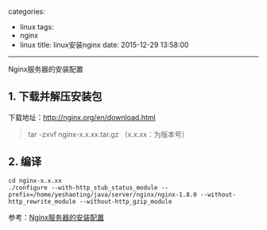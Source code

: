 categories:
  - linux
tags:
  - nginx
  - linux
title: linux安装nginx
date: 2015-12-29 13:58:00
---

Nginx服务器的安装配置


## 1. 下载并解压安装包
下载地址：http://nginx.org/en/download.html

> tar -zxvf nginx-x.x.xx.tar.gz （x.x.xx：为版本号）


## 2. 编译
``` shell
cd nginx-x.x.xx
./configure --with-http_stub_status_module --prefix=/home/yeshaoting/java/server/nginx/nginx-1.8.0 --without-http_rewrite_module --without-http_gzip_module
```


参考：[Nginx服务器的安装配置](http://minitoo.blog.51cto.com/4201040/850654)